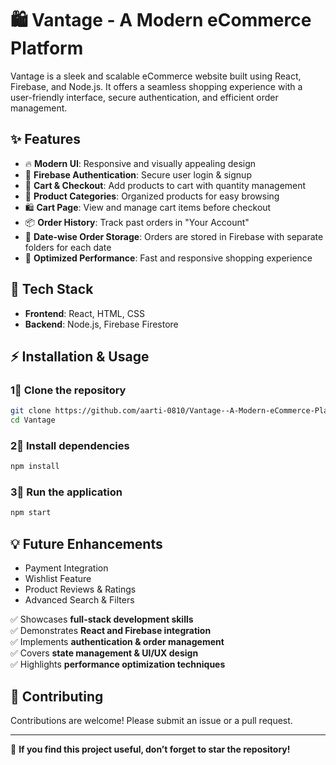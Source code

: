# 🛍️ Vantage - A Modern eCommerce Platform

Vantage is a sleek and scalable eCommerce website built using React, Firebase, and Node.js. It offers a seamless shopping experience with a user-friendly interface, secure authentication, and efficient order management.

## ✨ Features
- 🔥 **Modern UI**: Responsive and visually appealing design  
- 🔐 **Firebase Authentication**: Secure user login & signup  
- 🛒 **Cart & Checkout**: Add products to cart with quantity management  
- 📁 **Product Categories**: Organized products for easy browsing  
- 🛍️ **Cart Page**: View and manage cart items before checkout  
- 📦 **Order History**: Track past orders in "Your Account"  
- 📅 **Date-wise Order Storage**: Orders are stored in Firebase with separate folders for each date  
- 🚀 **Optimized Performance**: Fast and responsive shopping experience  

## 📌 Tech Stack
- **Frontend**: React, HTML, CSS  
- **Backend**: Node.js, Firebase Firestore  

## ⚡ Installation & Usage
### 1⃣ Clone the repository  
```sh
git clone https://github.com/aarti-0810/Vantage--A-Modern-eCommerce-Platform.git
cd Vantage
```
### 2⃣ Install dependencies  
```sh
npm install
```
### 3⃣ Run the application  
```sh
npm start
```

## 💡 Future Enhancements
- Payment Integration
- Wishlist Feature
- Product Reviews & Ratings
- Advanced Search & Filters


✅ Showcases **full-stack development skills**  
✅ Demonstrates **React and Firebase integration**  
✅ Implements **authentication & order management**  
✅ Covers **state management & UI/UX design**  
✅ Highlights **performance optimization techniques**  

## 🤝 Contributing
Contributions are welcome! Please submit an issue or a pull request.

---
🌟 **If you find this project useful, don’t forget to star the repository!**
